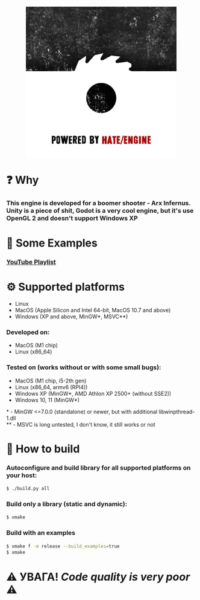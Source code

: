 <!-- ![logo](readme_res/logo.png =100x) -->
<!-- <img src="readme_res/logo.png" alt="drawing" width="400" style="display: block; margin: 0 auto"/> -->
<p align="center">
    <img src="readme_res/logo.png" alt="drawing" width="400" style="display: block; margin: 0 auto"/>
</p>

# :question: Why

### This engine is developed for a boomer shooter - Arx Infernus. <br /> Unity is a piece of shit, Godot is a very cool engine, but it's use OpenGL 2 and doesn't support Windows XP


# :eyes: Some Examples

### [YouTube Playlist](https://www.youtube.com/playlist?list=PLcj730HQ_3uWg2s6zLx-olq6rEzHnq53T)


# :gear: Supported platforms

- Linux 
- MacOS (Apple Silicon and Intel 64-bit, MacOS 10.7 and above)
- Windows (XP and above, MinGW\*, MSVC\*\*)

### Developed on:
- MacOS (M1 chip)
- Linux (x86_64)

### Tested on (works without or with some small bugs):
- MacOS (M1 chip, i5-2th gen)
- Linux (x86_64, armv6 (RPI4))
- Windows XP (MinGW*, AMD Athlon XP 2500+ (without SSE2))
- Windows 10, 11 (MinGW*)


\* - MinGW <=7.0.0 (standalone) or newer, but with additional libwinpthread-1.dll \
\*\* - MSVC is long untested, I don't know, it still works or not


# :hammer: How to build
### Autoconfigure and build library for all supported platforms on your host:
```sh
$ ./build.py all
```

### Build only а library (static and dynamic): 
```sh
$ xmake
```

### Build with аn examples
```sh
$ xmake f -m release --build_examples=true
$ xmake
```


# :warning: УВАГА! *Code quality is very poor* :warning: